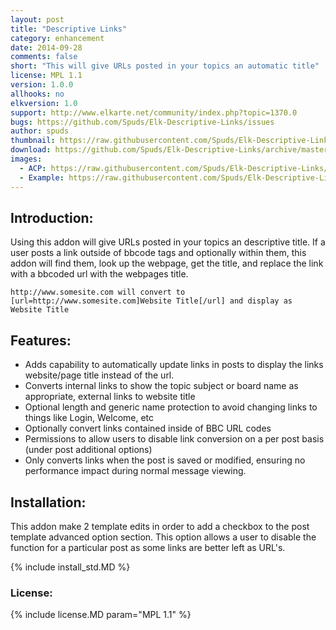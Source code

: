 ```yaml
---
layout: post
title: "Descriptive Links"
category: enhancement
date: 2014-09-28
comments: false
short: "This will give URLs posted in your topics an automatic title"
license: MPL 1.1
version: 1.0.0
allhooks: no
elkversion: 1.0
support: http://www.elkarte.net/community/index.php?topic=1370.0
bugs: https://github.com/Spuds/Elk-Descriptive-Links/issues
author: spuds
thumbnail: https://raw.githubusercontent.com/Spuds/Elk-Descriptive-Links/master/sample_images/dlinks_xmp.jpg
download: https://github.com/Spuds/Elk-Descriptive-Links/archive/master.zip
images:
  - ACP: https://raw.githubusercontent.com/Spuds/Elk-Descriptive-Links/master/sample_images/dlinks_acp.jpg
  - Example: https://raw.githubusercontent.com/Spuds/Elk-Descriptive-Links/master/sample_images/dlinks_xmp.jpg
---
```


## Introduction:
Using this addon will give URLs posted in your topics an descriptive title.  If a user posts a link outside of bbcode tags and optionally within them, this addon will find them, look up the webpage, get the title, and replace the link with a bbcoded url with the webpages title.

```http://www.somesite.com will convert to [url=http://www.somesite.com]Website Title[/url] and display as Website Title```

## Features:
-  Adds capability to automatically update links in posts to display the links website/page title instead of the url.
-  Converts internal links to show the topic subject or board name as appropriate, external links to website title
-  Optional length and generic name protection to avoid changing links to things like Login, Welcome, etc
-  Optionally convert links contained inside of BBC URL codes
-  Permissions to allow users to disable link conversion on a per post basis (under post additional options)
-  Only converts links when the post is saved or modified, ensuring no performance impact during normal message viewing.

## Installation:
This addon make 2 template edits in order to add a checkbox to the post template advanced option section.  This option allows a user to disable the function for a particular post as some links are better left as URL's.

{% include install_std.MD %}

### License:
{% include license.MD param="MPL 1.1" %}